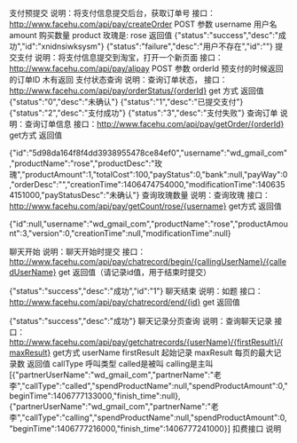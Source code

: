支付预提交
说明：将支付信息提交后台，获取订单号
接口：http://www.facehu.com/api/pay/createOrder
POST 参数
username 用户名
amount 购买数量
product 玫瑰是: rose
返回值
{"status":"success","desc":"成功","id":"xnidnsiwksysm"}
{"status":"failure","desc":"用户不存在","id":""}
提交支付
说明：将支付信息提交到淘宝，打开一个新页面
接口：http://www.facehu.com/api/pay/alipay
POST 参数
orderId 预支付的时候返回的订单ID
木有返回
支付状态查询
说明：查询订单状态，
接口：http://www.facehu.com/api/pay/orderStatus/{orderId}
get 方式
返回值
{"status":"0","desc":"未确认"}
{"status":"1","desc":"已提交支付"}
{"status":"2","desc":"支付成功"}
{"status":"3","desc":"支付失败"}
查询订单
说明：查询订单信息
接口：http://www.facehu.com/api/pay/getOrder/{orderId}
get方式
返回值

{"id":"5d98da164f8f4dd3938955478ce84ef0","username":"wd_gmail_com","productName":"rose","productDesc":"玫瑰","productAmount":1,"totalCost":100,"payStatus":0,"bank":null,"payWay":0,"orderDesc":"","creationTime":1406474754000,"modificationTime":1406354151000,"payStatusDesc":"未确认"}
 查询玫瑰数量
说明：查询玫瑰
接口：http://www.facehu.com/api/pay/getCount/rose/{username}
get方式
返回值

{"id":null,"username":"wd_gmail_com","productName":"rose","productAmount":3,"version":0,"creationTime":null,"modificationTime":null}

 聊天开始
说明：聊天开始时提交
接口：http://www.facehu.com/api/pay/chatrecord/begin/{callingUserName}/{calledUserName}
get
返回值（请记录id值，用于结束时提交）

{"status":"success","desc":"成功","id":"1"}
聊天结束
说明：如题
接口：http://www.facehu.com/api/pay/chatrecord/end/{id}
get
返回值

{"status":"success","desc":"成功"}
聊天记录分页查询
说明：查询聊天记录
接口：http://www.facehu.com/api/pay/getchatrecords/{userName}/{firstResult}/{maxResult}
get方式
userName 
firstResult 起始记录
maxResult 每页的最大记录数
返回值
callType 呼叫类型 called是被叫 calling是主叫
[{"partnerUserName":"wd_gmail_com","partnerName":"老李","callType":"called","spendProductName":null,"spendProductAmount":0,"beginTime":1406777133000,"finish_time":null},{"partnerUserName":"wd_gmail_com","partnerName":"老李","callType":"calling","spendProductName":null,"spendProductAmount":0,"beginTime":1406777216000,"finish_time":1406777241000}]
扣费接口
说明